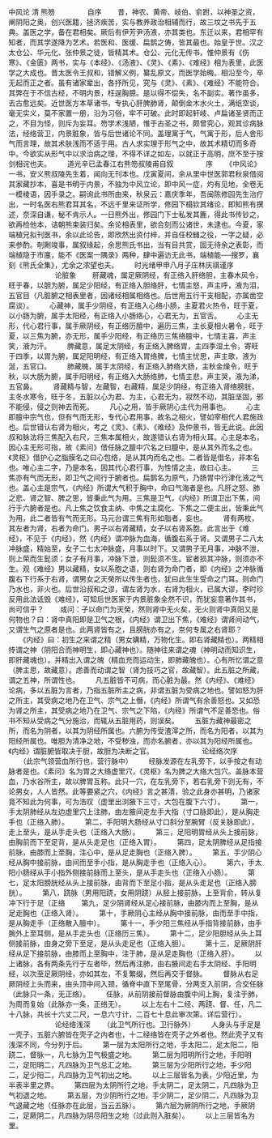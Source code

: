 <!-- { "loadSidebar": true } -->
中风论 清  熊笏
　　
　　自序
　　昔，神农、黄帝、岐伯、俞跗，以神圣之资，阐阴阳之奥，创兴医籍，拯济疾苦，实与教养政治相辅而行，故三坟之书先于五典。盖医之学，备在君相矣。厥后有伊芳尹汤液，亦其类也。东迁以来，君相罕有知者，而其学遂降为艺术。若医和、医缓、扁鹊之俦，皆其最也。始皇于世。汉之太仓公、华元化、张仲景之徒，皆精其术。仓公、元化无传书，惟仲景有《伤寒》、《金匮》两书，实与《本经》、《汤液》、《灵》、《素》、《难经》相为表里，此医学之大成也。晋太医令王叔和，错解义例，纂乱原文，而医学始晦。相沿至今，卒无起而正之者。虽有诸家辈出，各抒所见，究与《灵》、《素》、《难经》不能符合。其弊在于不信古经，不明内景，枉逞胸臆。是以得不偿失，名不副实。著作虽多，去古愈远矣。近世医方本草诸书，专执心肝脾肺肾，颠倒金木水火土，满纸空谈，毫无实义，莫不家置一册，沿为习俗，牢不可破。此时即起轩岐、卢扁诸圣贤而正之，不目为怪，则斥为妄耳。笏学术浅陋，惟于古圣之书，颇曾究心，观其诊病脉法，经络营卫，内景脏象，皆与后世诸论不同。盖理寓于气，气寓于形，后人舍形气而言理，故其术肤浅而不适于用。古人求实理于形气之中，故其术精切而多奇中。今欲实从形气中以求治病之理，不得不详之如左，以就正于高明，庶不至于按剑相诧也夫。
　　道光辛已孟春江右熊笏叔陵甫自叙
　　
　　序
　　《中风论》一书，安义熊叔陵先生着，闻向无刊本也。戊寅夏间，余从里中世医郭君秋泉借阅其家藏抄本，喜是书明于内景，不独为中风立论，即中风一症，灼有见地，全卷无一模棱语，因手录之。嗣询此书所由来，秋泉云：嘉庆季年，吾闽陈修园先生治疗出，一时名医右熊君耳其名，不远千里来证所学，修园下榻钦其绪论，即知熊有撰述，奈深自谦，秘不肯示人。一日熊外出，修园门下士私发其簏，得此书传钞之，欲再检他本，诘朝熊束装归矣。余论相表里，欲合刻而公诸世，未逮也。今夏，家端植兄拟刊医书，余以此论告，即欣然出资付梓，并自任校雠之役，一字之疑，必来参酌。剞劂竣事，属叙缘起，余思熊氏书出，当有目共赏，固无待余之表彰，而端植隐于市廛，能不《医案一隅录》两种，肆中遍访无此书，端植能──搜罗，襄刻《熊氏全集》，尤余之浓望也夫。
　　时光绪甲申八月子庄林庆祺谨序
　　
　　
　　论脏象
　　肝藏魂，属足厥阴经，有正络入肝络胆，主春木风令，旺于春，以胆为腑，属足少阳经，有正络入胆络肝，七情主怒，声主呼，液为泪，五官目（凡脏腑之相表里者，因诸经相属相络也。后世用五行干支相配，亦属凿空腐谈）。
　　心藏神，属手少阴经，有正络入心络小肠，主夏君火热令，旺于夏，以小肠为腑，属手太阳经，有正络入小肠络心，心君无为，五官舌。
　　心主无形，代心君行事，属手厥阴经，有正络历膻中，遍历三焦，主长夏相火暑令，旺于夏，以三焦为腑，亦无形，属手少阳经，有正络历三焦络膻中，七情主喜，声主笑，液为汗。
　　脾藏意，属足太阴经，有正络入脾络胃，主四季湿土令，寄旺于四季，以胃为腑，属足阳明经，有正络入胃络脾，七情主忧思，声主歌，液为涎，五官口。
　　肺藏魄，属手太阴经，有正络入肺络大肠，主秋金燥令，旺于秋，以大肠为腑，属手阳明经，有正络入大肠络肺，七情主悲，声主哭，液为涕，五官鼻。
　　肾藏精与智，左藏智，右藏精，属足少阴经，有正络入肾络膀胱，主冬水寒令，旺于冬，五脏以心为君、为主，心君无为，寂然不动，其脏坚固，邪不能侵，侵之则神去而死。
　　凡心之用，皆手厥阴心主代为用事也。
　　心主即膻中宗气也，但有气而无形，专代心君用事，故名之相火，譬如宰相代人君施政也。后世错认右肾为相火，考之《灵》、《素》、《难经》及仲景书，皆无此说。此因叔和脉法将三焦配入右尺，三焦本属相火，故遂错认右肾为相火耳。心主是本名，因心主无形可指，故《素问》借任脉之膻中穴名之曰膻中，是从其外而名之也。《灵枢》借护心之脂膜名之曰心包络，是从其内而名之也。二者皆是借名，非本名也。唯心主二字，乃是本名，因其代心君行事，为性情之主，故曰心主。
　　三焦亦有气而无形，即卫气之间行于腑者也。扁鹊名为原气，乃肠胃中行津化液之气也。盖心主是宗气，《内经》所谓大气积于胸中，命曰气海者是也。凡肝之怒、肺之悲、肾之智、脾之思，皆秉此气为用。三焦是卫气，《内经》所谓卫出下焦，间行于六腑者是也。凡上焦之饮食主纳、中焦之主腐化、下焦之二便主出，皆秉此气为用，此二者皆有气而无形。马元台谓三焦有形如脂者，妄也。
　　肾有两枚，其左者为肾，右者为命门。男子以右肾藏精，女子以右肾系胞。此言出于《难经》，不见于《内经》，然《内经》谓冲脉为血海，循腹右系于肾。又谓男子二八太冲脉盛，精始至，女子二七太冲脉盛，月事以时下。又谓男子无月事，冲脉不泄，则上荣而生髭须；女子有月事，冲脉下泄，则髭须不生。宦者损其冲脉，则须亦不生。观《难经》男以藏精，女以系胞之语，则右肾为命门者，即《内经》之冲脉循腹右下行系于右肾，谓男女之天癸所以传生者也，犹曰此生生受命之门耳。则命门乃水也，非火也。后世沿叔和之谬，谓左肾为水，右肾为相火，已属大谬，李时珍反用此法诋毁《难经》，可知后世医家于内景脏象全然不识，而犹妄意著作其书，尚可信乎？
　　或问：子以命门为天癸，然则肾中无火矣，无火则肾中真阳又是何物也？曰：肾中真阳即是卫气之根，《内经》谓卫出下焦，《难经》谓肾间动气，又谓生气之原者是也。此两肾皆有之，且膀胱亦有之，奈何专属之右肾耶？
　　《内经》曰：初生之来谓之精（男女媾精，万物化生。即右肾藏精也）。两精相抟谓之神（阴阳合而神明生，即心藏神也）。随神往来谓之魂（神明动而知识生，即肝藏魂也）。并精出入谓之魄（精血充而运动生，即肺藏魄也）。心有所忆谓之意（脾主思，故藏意）。虑善而动谓之智（肾为技巧之官，故藏智）。此五脏之所藏，谓之五神，所谓性也。
　　凡五脏皆不可病，而心脏为最。然《内经》、《难经》论病，多以五脏为言者，乃指五脏所主之病，非谓五脏为受病之地也。譬如怒为肝之所主，其受病之地乃在卫气、宗气之上僭，《内经》所谓气有余善怒也。又如恐为肾之所主，其受病之地乃在卫气、宗气之下陷，《内经》所谓气不足善恐也。俗书不知从受病之气分施治，而辄从五脏用药，则误矣。
　　五脏为藏神最密之所，而名为阴者，以其为阴经所属也。六腑为传受渣滓之所，而名为阳者，以其为阳经所属也。唯胆为清净之地，不受秽浊，而亦名腑者，亦以其为阳经所属也。《内经》谓脏腑皆取决于胆，故胆为决断之官。
　　
　　
　　论经络次序
　　（此宗气领营血所行也，营行脉中）
　　经脉发源在左乳旁下，以手按之有动脉者是也。《素问》名为胃之大络虚里穴，《灵枢》名为脾之大络大包穴。盖脉本营血，乃水谷所主，故以脾胃互称。此只一穴，在左乳旁下，若右乳旁下则无有，不论男女，人人皆然。此等要紧之穴，《内经》言之甚清，验之此身亦甚明，乃诸家竟不知此为何事，可为浩叹（虚里出浏腋下三寸，大包在腹下六寸）。
　　第一，手太阴肺经从左边虚里穴上注肺，由左腋间走左手大指（寸口脉即此），是从胸走手也（正络入肺）。
　　第二，手阳明大肠经从寸口斜分至腕臂（反关脉即此），走上至头，是从手走头也（正络入大肠）。
　　第三，足阳明胃经从头上接前脉，由胸前而下至足背，是从头走足也（正络入胃）。
　　第四，足太阴脾经从足指接前脉，由膝而上至胸，注心中，是从足走胸也（正络入脾）。
　　第五，手少阴心经从胸中接前脉，由间而至手小指，是从胸走手也（正络入心）。
　　第六，手太阳小肠经从手小指外侧接前脉而上至头，是从手走头也（正络入小肠）。
　　第七，足太阳膀胱经从头上接前脉，由背而下至足小指，是从头走足也（正络入膀胱）。
　　第八，跷脉（男用阳跷，女用阴跷）从胫上接前脉，上至背俞，转从复冲下行于足（正络
　　第九，足少阴肾经从足心接前脉，由膝内而上至胸，是从足走胸也（正络入肾）。
　　第十，手厥阴心主经从胸中接前脉，由而至手中指，是从胸走手（正络散入膻中）。
　　第十一，手少阳三焦经从手指背接前脉，由手腕外上至耳侧，是从手走头也（正络历三焦）。
　　第十二，足少阳胆经从头上耳侧接前脉，由身之旁下至足，是从头走足也（正络入胆）。
　　第十三，足厥阴肝经从足下接前脉，由膝而上至胸中，注于肺，是从足走胸也（正络入肝）。
　　以上诸脉，各有两条先行于左者毕，然后再注肺，由右腋间走右手太阴经、手阳明经，以次至足厥阴经，亦如其左，不复繁缀，然后再交于督脉。
　　督脉从右足厥阴经上头而来，由头顶中间入颈，循脊中直下至尾骨，分两支入前阴，合交任脉（此脉只一条，无正络）。
　　任脉，从前阴接前督脉由腹中间上胸，复注于肺，为周而复始（此脉亦一条，正络无）。
　　以上左右十二经、两跷、督、任，凡二十八脉，共长十六丈二尺，一息六寸计，二百七十息此审次第。详后营行）。
　　
　　
　　论经络浅深
　　（此卫气所行也。卫行脉外）
　　人身头与手足是一壳子，五脏六腑皆在壳子之内者也，十二经络皆在壳子之外者也。然此壳子又有浅深不同，今分列于后。
　　第一层为太阳所行之地，手太阳二，足太阳二，阳跷二，督脉一，凡七脉为卫气极盛之地。
　　第二层为阳明所行之地，手阳明二，足阳明二，凡四脉为卫气总汇之地。
　　第三层为少阳所行之地，手少阳二，足少阳二，凡四脉为卫气初出之地。
　　以上三层皆名为表，少阳近里，为半表半里之界。
　　第四层为太阴所行之地，手太阴二，足太阴二，凡四脉为卫气初退之地。
　　第五层，为少阴所行之地，手少阴二，足少阴二，凡四脉为卫气退藏之地（任脉亦在此层，当云五脉）。
　　第六层为厥阴所行之地，手厥阴二，足厥阴二，凡四脉为阴尽阳生之地（过此则入脏矣）。
　　以上三层皆名为里。
